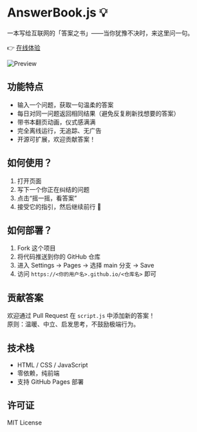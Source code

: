 # AnswerBook.js 💡

一本写给互联网的「答案之书」——当你犹豫不决时，来这里问一句。

👉 [在线体验](https://Theodoo.github.io/AnswerBook)

![Preview](preview.png) <!-- 可截图保存为 preview.png -->

## 功能特点
- 输入一个问题，获取一句温柔的答案
- 每日对同一问题返回相同结果（避免反复刷新找想要的答案）
- 带书本翻页动画，仪式感满满
- 完全离线运行，无追踪、无广告
- 开源可扩展，欢迎贡献答案！

## 如何使用？
1. 打开页面
2. 写下一个你正在纠结的问题
3. 点击“摇一摇，看答案”
4. 接受它的指引，然后继续前行 🌟

## 如何部署？
1. Fork 这个项目
2. 将代码推送到你的 GitHub 仓库
3. 进入 Settings → Pages → 选择 main 分支 → Save
4. 访问 `https://<你的用户名>.github.io/<仓库名>` 即可

## 贡献答案
欢迎通过 Pull Request 在 `script.js` 中添加新的答案！  
原则：温暖、中立、启发思考，不鼓励极端行为。

## 技术栈
- HTML / CSS / JavaScript
- 零依赖，纯前端
- 支持 GitHub Pages 部署

## 许可证
MIT License
